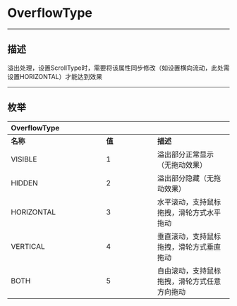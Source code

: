 # OverflowType

------------------------------------------------------------------------------------------
## 描述

溢出处理，设置ScrollType时，需要将该属性同步修改（如设置横向流动，此处需设置HORIZONTAL）才能达到效果

------------------------------------------------------------------------------------------
## 枚举

|<div style="width:200px">OverflowType</div>|<div style="width:100px"></div>|<div style="width:100px"></div>|
|:---|:---|:---|
|**名称**|**值**|**描述**|
|VISIBLE|1|溢出部分正常显示（无拖动效果）|
|HIDDEN|2|溢出部分隐藏（无拖动效果）|
|HORIZONTAL|3|水平滚动，支持鼠标拖拽，滑轮方式水平拖动|
|VERTICAL|4|垂直滚动，支持鼠标拖拽，滑轮方式垂直拖动|
|BOTH|5|自由滚动，支持鼠标拖拽，滑轮方式任意方向拖动|
